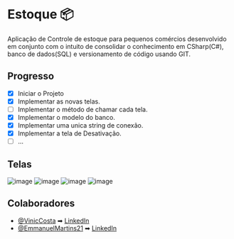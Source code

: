 # Estoque 📦
Aplicação de Controle de estoque para pequenos comércios desenvolvido em conjunto com o intuito de consolidar
o conhecimento em CSharp(C#), banco de dados(SQL) e versionamento de código usando GIT.

## Progresso
 - [x] Iniciar o Projeto
 - [x] Implementar as novas telas.
 - [ ] Implementar o método de chamar cada tela.
 - [x] Implementar o modelo do banco.
 - [x] Implementar uma unica string de conexão.
 - [x] Implementar a tela de Desativação.
 - [ ] ...

## Telas
![image](https://user-images.githubusercontent.com/72640449/210457216-69c7e37c-58fe-443d-b106-39c85f018d76.png)
![image](https://user-images.githubusercontent.com/72640449/210457246-84d741e5-3bd4-4585-816b-e91a4fb2e30b.png)
![image](https://user-images.githubusercontent.com/72640449/210457269-57a91458-7635-4011-9140-5f9534b8d590.png)
![image](https://user-images.githubusercontent.com/72640449/213321562-7b5c856c-0715-4a08-8c5d-7666b762ca6a.png)


## Colaboradores
- [@VinicCosta](https://github.com/VinicCosta) ➡ [LinkedIn](https://www.linkedin.com/in/vinicius-costa-0330101a4/)
- [@EmmanuelMartins21](https://github.com/EmmanuelMartins21) ➡ [LinkedIn](https://www.linkedin.com/in/emmanuel-cosme-martins-bento-3963bb1b9/)
